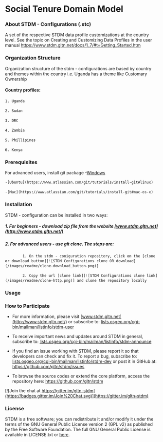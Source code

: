 **Social Tenure Domain Model**
==============================

### About STDM - Configurations (.stc)
A set of the respective STDM data profile customizations at the country level. See the topic on Creating and Customizing Data Profiles in the user manual https://www.stdm.gltn.net/docs/1_7/#t=Getting_Started.htm


### Organization Structure

Organization structure of the stdm - configurations are based by country and themes within the country i.e. Uganda has a theme like Customary Ownership

#### Country profiles:

	1. Uganda

	2. Sudan 

	3. DRC

	4. Zambia

	5. Phillipines

	6. Kenya

### Prerequisites

For advanced users, install git package
	-[Windows](https://www.atlassian.com/git/tutorials/install-git#windows)

	-[Ubuntu](https://www.atlassian.com/git/tutorials/install-git#linux)

	-[Mac](https://www.atlassian.com/git/tutorials/install-git#mac-os-x)

### Installation

STDM - configuration can be installed in two ways:

##### 1. For beginners - download zip file from the website [www.stdm.gltn.net](http://www.stdm.gltn.net/)

##### 2. For advanced users - use git clone. The steps are:
			1. On the stdm - coniguration repository, click on the [clone or download button][![STDM Configurations clone OR download](/images/readme/clone-download_button.png)]

			2. Copy the url [clone link][![STDM Configurations clone link](/images/readme/clone-http.png)] and clone the repository locally


### Usage

	
    

### How to Participate

-   For more information, please visit [www.stdm.gltn.net](http://www.stdm.gltn.net/) or subscribe to: [lists.osgeo.org/cgi-bin/mailman/listinfo/stdm-user](http://lists.osgeo.org/cgi-bin/mailman/listinfo/stdm-user)

-   To receive important news and updates around STDM in general, subscribe to: [lists.osgeo.org/cgi-bin/mailman/listinfo/stdm-announce](http://lists.osgeo.org/cgi-bin/mailman/listinfo/stdm-announce)

-   If you find an issue working with STDM, please report it so that developers can check and fix it. To report a bug, subscribe to: [lists.osgeo.org/cgi-bin/mailman/listinfo/stdm-dev](http://lists.osgeo.org/cgi-bin/mailman/listinfo/stdm-dev) or post it in GitHub at: <https://github.com/gltn/stdm/issues>

-   To browse the source codes or extend the core platform, access the repository here: <https://github.com/gltn/stdm>

[![Join the chat at https://gitter.im/gltn-stdm](https://badges.gitter.im/Join%20Chat.svg)](https://gitter.im/gltn-stdm)


### License

STDM is a free software; you can redistribute it and/or modify it under the terms of the GNU General Public License version 2 (GPL v2) as published by the Free Software Foundation. The full GNU General Public License is available in LICENSE.txt or [here](http://www.gnu.org/licenses/gpl-2.0.html).